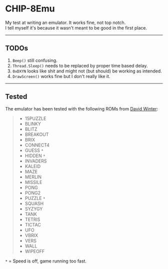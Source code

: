 # CHIP-8Emu
My test at writing an emulator. It works fine, not top notch.  
I tell myself it's because it wasn't meant to be good in 
the first place.

***

## TODOs
 1. `Beep()` still confusing.
 2. `Thread.Sleep()` needs to be replaced by proper time based delay.
 4. `0xDXYN` looks like shit and might not (but should) be working as intended.
 5. `DrawScreen()` works fine but I don't really like it.

***

## Tested
The emulator has been tested with the following ROMs from [David Winter](http://www.pong-story.com/chip8/):
> * 15PUZZLE
> * BLINKY
> * BLITZ
> * BREAKOUT
> * BRIX
> * CONNECT4
> * GUESS `*`
> * HIDDEN `*`
> * INVADERS
> * KALEID
> * MAZE
> * MERLIN
> * MISSILE
> * PONG
> * PONG2
> * PUZZLE `*`
> * SQUASH
> * SYZYGY
> * TANK
> * TETRIS
> * TICTAC
> * UFO
> * VBRIX
> * VERS
> * WALL
> * WIPEOFF

`*` = Speed is off, game running too fast.
